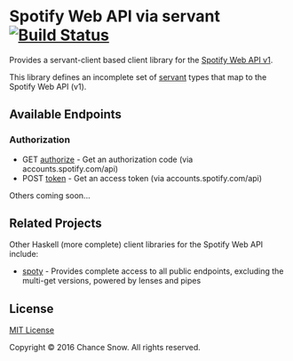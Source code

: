 # Spotify Web API via servant      [![Build Status](https://travis-ci.org/chances/servant-spotify.svg)](https://travis-ci.org/chances/servant-spotify)

Provides a servant-client based client library for the
[Spotify Web API v1](https://developer.spotify.com/web-api/).

This library defines an incomplete set of [servant](http://hackage.haskell.org/package/servant) types that map to the Spotify Web API (v1).

## Available Endpoints

### Authorization

- GET [authorize](https://developer.spotify.com/web-api/authorization-guide/) - Get an authorization code (via accounts.spotify.com/api)
- POST [token](https://developer.spotify.com/web-api/authorization-guide/) - Get an access token (via accounts.spotify.com/api)

Others coming soon...

## Related Projects

Other Haskell (more complete) client libraries for the Spotify Web API include:

- [spoty](https://hackage.haskell.org/package/spoty) - Provides complete access to all public endpoints, excluding the multi-get versions, powered by lenses and pipes

## License

[MIT License](http://opensource.org/licenses/MIT)

Copyright &copy; 2016 Chance Snow. All rights reserved.
